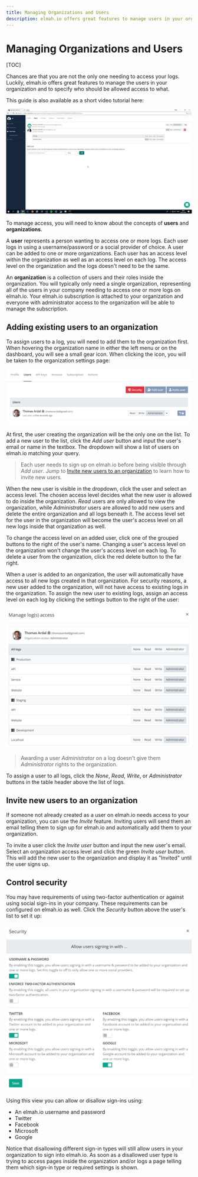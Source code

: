 ```yaml
---
title: Managing Organizations and Users
description: elmah.io offers great features to manage users in your organization and to specify who should be allowed access to what. Learn how to set it up.
---
```


# Managing Organizations and Users

[TOC]

Chances are that you are not the only one needing to access your logs. Luckily, elmah.io offers great features to manage the users in your organization and to specify who should be allowed access to what.

This guide is also available as a short video tutorial here:

<a class="video-box" data-fancybox="" href="https://www.youtube.com/watch?v=7O43XBy4Kfg&amp;autoplay=1&amp;rel=0" title="user-administration">
  <img class="no-lightbox" src="../images/tour/user-administration.jpg" alt="user-administration" />
  <i class="fad fa-play-circle"></i>
</a>

To manage access, you will need to know about the concepts of **users** and **organizations**.

A **user** represents a person wanting to access one or more logs. Each user logs in using a username/password or a social provider of choice. A user can be added to one or more organizations. Each user has an access level within the organization as well as an access level on each log. The access level on the organization and the logs doesn't need to be the same.

An **organization** is a collection of users and their roles inside the organization. You will typically only need a single organization, representing all of the users in your company needing to access one or more logs on elmah.io. Your elmah.io subscription is attached to your organization and everyone with administrator access to the organization will be able to manage the subscription.

## Adding existing users to an organization

To assign users to a log, you will need to add them to the organization first. When hovering the organization name in either the left menu or on the dashboard, you will see a small gear icon. When clicking the icon, you will be taken to the organization settings page:

![Organization Settings](images/organisation_settings.png)

At first, the user creating the organization will be the only one on the list. To add a new user to the list, click the *Add user* button and input the user's email or name in the textbox. The dropdown will show a list of users on elmah.io matching your query.

> Each user needs to sign up on elmah.io before being visible through *Add user*. Jump to [Invite new users to an organization](#invite-new-users-to-an-organization) to learn how to invite new users.

When the new user is visible in the dropdown, click the user and select an access level. The chosen access level decides what the new user is allowed to do inside the organization. *Read* users are only allowed to view the organization, while *Administrator* users are allowed to add new users and delete the entire organization and all logs beneath it. The access level set for the user in the organization will become the user's access level on all new logs inside that organization as well.

To change the access level on an added user, click one of the grouped buttons to the right of the user's name. Changing a user's access level on the organization won't change the user's access level on each log. To delete a user from the organization, click the red delete button to the far right.

When a user is added to an organization, the user will automatically have access to all new logs created in that organization. For security reasons, a new user added to the organization, will not have access to existing logs in the organization. To assign the new user to existing logs, assign an access level on each log by clicking the settings button to the right of the user:

![Manage log(s) access](images/manage-log-access.png)

> Awarding a user *Administrator* on a log doesn't give them *Administrator* rights to the organization.

To assign a user to all logs, click the _None_, _Read_, _Write_, or _Administrator_ buttons in the table header above the list of logs.

## Invite new users to an organization

If someone not already created as a user on elmah.io needs access to your organization, you can use the *Invite* feature. Inviting users will send them an email telling them to sign up for elmah.io and automatically add them to your organization.

To invite a user click the *Invite user* button and input the new user's email. Select an organization access level and click the green *Invite user* button. This will add the new user to the organization and display it as "Invited" until the user signs up.

## Control security

You may have requirements of using two-factor authentication or against using social sign-ins in your company. These requirements can be configured on elmah.io as well. Click the *Security* button above the user's list to set it up:

![Users security](images/users-security-new.png)

Using this view you can allow or disallow sign-ins using:

- An elmah.io username and password
- Twitter
- Facebook
- Microsoft
- Google

Notice that disallowing different sign-in types will still allow users in your organization to sign into elmah.io. As soon as a disallowed user type is trying to access pages inside the organization and/or logs a page telling them which sign-in type or required settings is shown.
